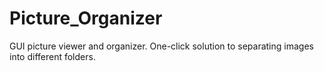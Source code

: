# Picture_Organizer
GUI picture viewer and organizer. One-click solution to separating images into different folders.
